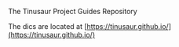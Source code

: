 
The Tinusaur Project Guides Repository

The dics are located at [https://tinusaur.github.io/](https://tinusaur.github.io/)


